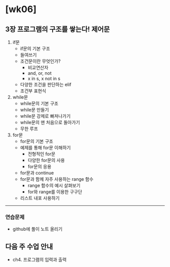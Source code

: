 # [wk06]

## 3장 프로그램의 구조를 쌓는다! 제어문

1. if문
   - if문의 기본 구조
   - 들여쓰기
   - 조건문이란 무엇인가?
     - 비교연산자
     - and, or, not
     - x in s, x not in s
   - 다양한 조건을 판단하는 elif
   - 조건부 표현식
2. while문
   - while문의 기본 구조
   - while문 만들기
   - while문 강제로 빠져나가기
   - while문의 맨 처음으로 돌아가기
   - 무한 루프
3. for문
   - for문의 기본 구조
   - 예제를 통해 for문 이해하기
     - 전형적인 for문
     - 다양한 for문의 사용
     - for문의 응용
    - for문과 continue
    - for문과 함께 자주 사용하는 range 함수
      - range 함수의 예시 살펴보기
      - for와 range를 이용한 구구단
    - 리스트 내포 사용하기
---                     

### 연습문제

- github에 풀이 노트 올리기

  
## 다음 주 수업 안내
- ch4. 프로그램의 입력과 출력

